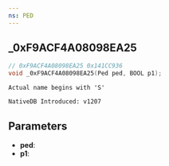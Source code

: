 ```yaml
---
ns: PED
---
```

## _0xF9ACF4A08098EA25

```c
// 0xF9ACF4A08098EA25 0x141CC936
void _0xF9ACF4A08098EA25(Ped ped, BOOL p1);
```

```
Actual name begins with 'S'

NativeDB Introduced: v1207
```

## Parameters
* **ped**:
* **p1**:
